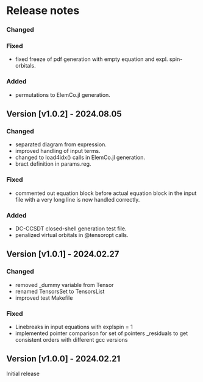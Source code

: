# Release notes

### Changed

### Fixed

* fixed freeze of pdf generation with empty equation and expl. spin-orbitals.

### Added

* permutations to ElemCo.jl generation.

## Version [v1.0.2] - 2024.08.05

### Changed

* separated diagram from expression.
* improved handling of input terms.
* changed to load4idx() calls in ElemCo.jl generation.
* bract definition in params.reg.

### Fixed

* commented out equation block before actual equation block in the input file with a very long line is now handled correctly.

### Added

* DC-CCSDT closed-shell generation test file.
* penalized virtual orbitals in @tensoropt calls.

## Version [v1.0.1] - 2024.02.27

### Changed

* removed _dummy variable from Tensor
* renamed TensorsSet to TensorsList
* improved test Makefile

### Fixed

* Linebreaks in input equations with explspin = 1
* implemented pointer comparison for set of pointers _residuals to get consistent orders with different gcc versions

## Version [v1.0.0] - 2024.02.21

Initial release

